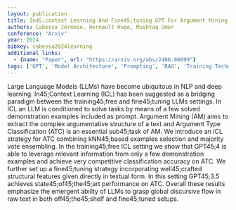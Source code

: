 ```yaml
---
layout: publication
title: In45;context Learning And Fine45;tuning GPT For Argument Mining
authors: Cabessa Jérémie, Hernault Hugo, Mushtaq Umer
conference: "Arxiv"
year: 2024
bibkey: cabessa2024learning
additional_links:
  - {name: "Paper", url: "https://arxiv.org/abs/2406.06699"}
tags: ['GPT', 'Model Architecture', 'Prompting', 'RAG', 'Training Techniques']
---
```

Large Language Models (LLMs) have become ubiquitous in NLP and deep learning. In45;Context Learning (ICL) has been suggested as a bridging paradigm between the training45;free and fine45;tuning LLMs settings. In ICL an LLM is conditioned to solve tasks by means of a few solved demonstration examples included as prompt. Argument Mining (AM) aims to extract the complex argumentative structure of a text and Argument Type Classification (ATC) is an essential sub45;task of AM. We introduce an ICL strategy for ATC combining kNN45;based examples selection and majority vote ensembling. In the training45;free ICL setting we show that GPT45;4 is able to leverage relevant information from only a few demonstration examples and achieve very competitive classification accuracy on ATC. We further set up a fine45;tuning strategy incorporating well45;crafted structural features given directly in textual form. In this setting GPT45;3.5 achieves state45;of45;the45;art performance on ATC. Overall these results emphasize the emergent ability of LLMs to grasp global discursive flow in raw text in both off45;the45;shelf and fine45;tuned setups.
